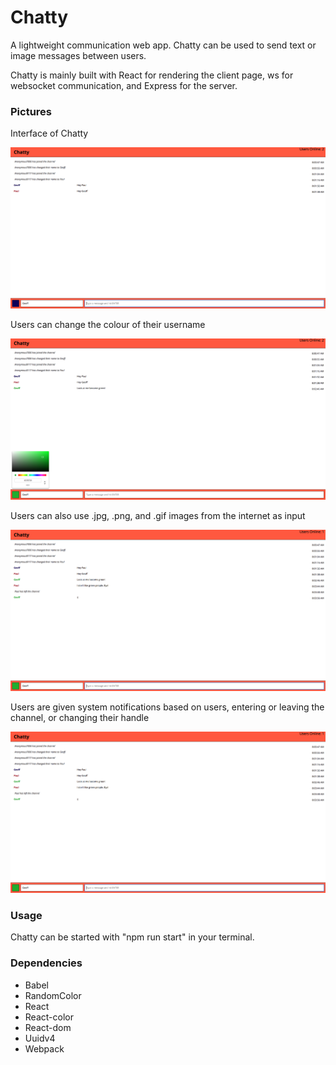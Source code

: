 Chatty
=====================

A lightweight communication web app. Chatty can be used to send text or image messages between users.

Chatty is mainly built with React for rendering the client page, ws for websocket communication, and Express for the server.

### Pictures

Interface of Chatty

![Interface of Chatty](https://github.com/geoffcoutts/chattyApp/blob/master/docs/Chatty%20Basic%20Interface.png)

Users can change the colour of their username

![Users can change the colour of their username](https://github.com/geoffcoutts/chattyApp/blob/master/docs/Chatty%20Colour%20Changer.png)

Users can also use .jpg, .png, and .gif images from the internet as input

![Users can also use .jpg, .png, and .gif images from the internet as input](https://github.com/geoffcoutts/chattyApp/blob/master/docs/Chatty%20User%20Leaving.png)

Users are given system notifications based on users, entering or leaving the channel, or changing their handle

![Users are given system notifications based on users, entering or leaving the channel, or changing their handle](https://github.com/geoffcoutts/chattyApp/blob/master/docs/Chatty%20User%20Leaving.png)

### Usage

Chatty can be started with "npm run start" in your terminal.


### Dependencies

* Babel
* RandomColor
* React
* React-color
* React-dom
* Uuidv4
* Webpack